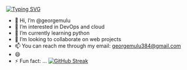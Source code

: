 [![Typing SVG](https://readme-typing-svg.demolab.com?font=Fira+Code&pause=1000&color=2A86F7&width=435&lines=Python+developer;George+Mulu)](https://git.io/typing-svg)
- 👋 Hi, I’m @georgemulu
- 👀 I’m interested in DevOps and cloud
- 🌱 I’m currently learning python
- 💞️ I’m looking to collaborate on web projects
- 📫 You can reach me through my email: georgemulu384@gmail.com
- 😄 
- ⚡ Fun fact: ...
[![GitHub Streak](https://streak-stats.demolab.com?user=georgemulu)](https://git.io/streak-stats)
<!---
georgemulu/georgemulu is a ✨ special ✨ repository because its `README.md` (this file) appears on your GitHub profile.
You can click the Preview link to take a look at your changes.
--->
